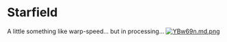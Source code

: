 # Starfield
A little something like warp-speed... but in processing...
<a href="https://freeimage.host/i/YBw69n"><img src="https://iili.io/YBw69n.md.png" alt="YBw69n.md.png" border="0"></a>
